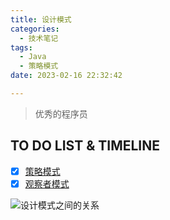 ```yaml
---
title: 设计模式
categories:
  - 技术笔记
tags:
  - Java
  - 策略模式
date: 2023-02-16 22:32:42

---
```


> 优秀的程序员

## TO DO LIST & TIMELINE 
- [x] [策略模式](https://www.awayanan.wang/%E7%AD%96%E7%95%A5%E6%A8%A1%E5%BC%8F/2023/02/18/%E8%AE%BE%E8%AE%A1%E6%A8%A1%E5%BC%8F/%E7%AD%96%E7%95%A5%E6%A8%A1%E5%BC%8F/) 
- [x] [观察者模式](https://www.awayanan.wang/%E8%A7%82%E5%AF%9F%E8%80%85%E6%A8%A1%E5%BC%8F/2023/02/18/%E8%AE%BE%E8%AE%A1%E6%A8%A1%E5%BC%8F/%E8%A7%82%E5%AF%9F%E8%80%85%E6%A8%A1%E5%BC%8F/)

![](https://www.runoob.com/wp-content/uploads/2014/08/the-relationship-between-design-patterns.jpg "设计模式之间的关系")
